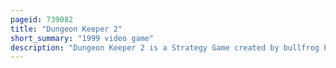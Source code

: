 ```yaml
---
pageid: 739082
title: "Dungeon Keeper 2"
short_summary: "1999 video game"
description: "Dungeon Keeper 2 is a Strategy Game created by bullfrog Productions and published by electronic Arts for microsoft Windows in 1999. The Sequel to Dungeon Keeper, the Player takes the Role of a'dungeon Keeper', Building and defending an underground Dungeon from the would-be Heroes that invade it, as well as from other Keepers. In the Campaign mode the Player is charged with recovering portal Gems from each Area to open a Portal to the Surface. The Player can also create a Dungeon without strict Objectives and Multiplayer is supported over a Network."
---
```

